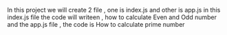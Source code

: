 In this project we will create 2 file , one is index.js and other is app.js
in this index.js file the code will writeen , how to calculate Even and Odd number 
and the app.js file , the code is How to calculate prime number 
